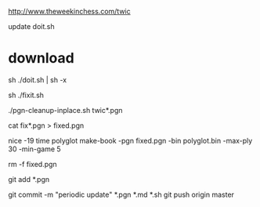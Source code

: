 
http://www.theweekinchess.com/twic

update doit.sh

# download
sh ./doit.sh | sh -x

sh ./fixit.sh

./pgn-cleanup-inplace.sh twic*.pgn

cat fix*.pgn > fixed.pgn

nice -19 time polyglot make-book -pgn fixed.pgn -bin polyglot.bin -max-ply 30 -min-game 5

rm -f fixed.pgn

git add *.pgn

git commit -m "periodic update" *.pgn *.md *.sh
git push origin master
